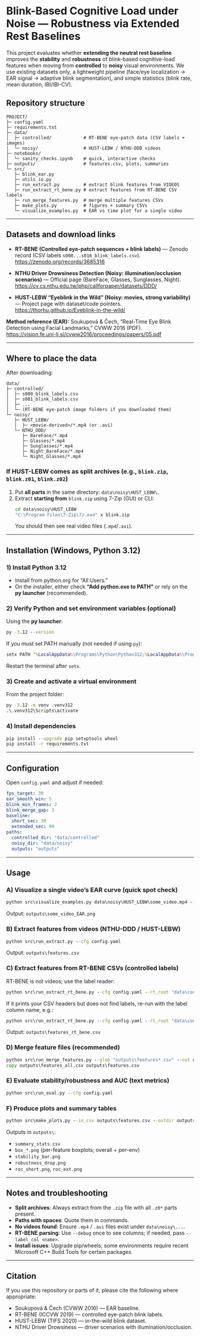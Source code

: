 # Blink-Based Cognitive Load under Noise — Robustness via Extended Rest Baselines

This project evaluates whether **extending the neutral rest baseline** improves the **stability** and **robustness** of blink-based cognitive-load features when moving from **controlled** to **noisy** visual environments. We use existing datasets only, a lightweight pipeline (face/eye localization → EAR signal → adaptive blink segmentation), and simple statistics (blink rate, mean duration, IBI/IBI-CV).

## Repository structure

```
PROJECT/
├─ config.yaml
├─ requirements.txt
├─ data/
│  ├─ controlled/            # RT-BENE eye-patch data (CSV labels + images)
│  └─ noisy/                 # HUST-LEBW / NTHU-DDD videos
├─ notebooks/
│  └─ sanity_checks.ipynb    # quick, interactive checks
├─ outputs/                  # features.csv, plots, summaries
└─ src/
   ├─ blink_ear.py
   ├─ utils_io.py
   ├─ run_extract.py         # extract blink features from VIDEOS
   ├─ run_extract_rt_bene.py # extract features from RT-BENE CSV labels
   ├─ run_merge_features.py  # merge multiple features CSVs
   ├─ make_plots.py          # figures + summary CSVs
   └─ visualize_examples.py  # EAR vs time plot for a single video
```



---

## Datasets and download links

- **RT-BENE (Controlled eye-patch sequences + blink labels)** — Zenodo record (CSV labels `s000...s016_blink_labels.csv`).  
  https://zenodo.org/records/3685316

- **NTHU Driver Drowsiness Detection (Noisy: illumination/occlusion scenarios)** — Official page (BareFace, Glasses, Sunglasses, Night).  
  https://cv.cs.nthu.edu.tw/php/callforpaper/datasets/DDD/

- **HUST-LEBW “Eyeblink in the Wild” (Noisy: movies, strong variability)** — Project page with dataset/code pointers.  
  https://thorhu.github.io/Eyeblink-in-the-wild/

**Method reference (EAR):** Soukupová & Čech, “Real-Time Eye Blink Detection using Facial Landmarks,” CVWW 2016 (PDF).  
https://vision.fe.uni-lj.si/cvww2016/proceedings/papers/05.pdf

---

## Where to place the data

After downloading:

```
data/
├─ controlled/
│  ├─ s000_blink_labels.csv
│  ├─ s001_blink_labels.csv
│  ├─ ...
│  └─ (RT-BENE eye-patch image folders if you downloaded them)
└─ noisy/
   ├─ HUST_LEBW/
   │  ├─ <movie-derived>/*.mp4 (or .avi)
   └─ NTHU_DDD/
      ├─ BareFace/*.mp4
      ├─ Glasses/*.mp4
      ├─ Sunglasses/*.mp4
      ├─ Night_BareFace/*.mp4
      └─ Night_Glasses/*.mp4
```

### If HUST-LEBW comes as split archives (e.g., `blink.zip`, `blink.z01`, `blink.z02`)

1. Put **all parts** in the same directory: `data\noisy\HUST_LEBW\`.  
2. Extract **starting from** `blink.zip` using 7-Zip (GUI) or CLI:
   ```bat
   cd data\noisy\HUST_LEBW
   "C:\Program Files\7-Zip\7z.exe" x blink.zip
   ```
   You should then see real video files (`.mp4`/`.avi`).

---

## Installation (Windows, Python 3.12)

### 1) Install Python 3.12
- Install from python.org for “All Users.”
- On the installer, either check **“Add python.exe to PATH”** or rely on the **py launcher** (recommended).

### 2) Verify Python and set environment variables (optional)
Using the **py launcher**:
```bat
py -3.12 --version
```

If you must set PATH manually (not needed if using `py`):
```bat
setx PATH "%LocalAppData%\Programs\Python\Python312;%LocalAppData%\Programs\Python\Python312\Scripts;%PATH%"
```
Restart the terminal after `setx`.

### 3) Create and activate a virtual environment
From the project folder:
```bat
py -3.12 -m venv .venv312
.\.venv312\Scripts\activate
```

### 4) Install dependencies
```bat
pip install --upgrade pip setuptools wheel
pip install -r requirements.txt
```

---

## Configuration

Open `config.yaml` and adjust if needed:
```yaml
fps_target: 30
ear_smooth_win: 5
blink_min_frames: 2
blink_merge_gap: 3
baseline:
  short_sec: 30
  extended_sec: 90
paths:
  controlled_dir: "data/controlled"
  noisy_dir: "data/noisy"
  outputs: "outputs"
```

---

## Usage

### A) Visualize a single video’s EAR curve (quick spot check)
```bat
python src\visualize_examples.py data\noisy\HUST_LEBW\some_video.mp4 --cfg config.yaml
```
Output: `outputs\some_video_EAR.png`

### B) Extract features from videos (NTHU-DDD / HUST-LEBW)
```bat
python src\run_extract.py --cfg config.yaml
```
Output: `outputs\features.csv`

### C) Extract features from RT-BENE CSVs (controlled labels)
RT-BENE is not videos; use the label reader:
```bat
python src\run_extract_rt_bene.py --cfg config.yaml --rt_root "data\controlled" --fps 30 --debug
```
If it prints your CSV headers but does not find labels, re-run with the label column name, e.g.:
```bat
python src\run_extract_rt_bene.py --cfg config.yaml --rt_root "data\controlled" --fps 30 --label_col label --debug
```
Output: `outputs\features_rt_bene.csv`

### D) Merge feature files (recommended)
```bat
python src\run_merge_features.py --glob "outputs\features*.csv" --out outputs\features_all.csv --drop-duplicates
copy outputs\features_all.csv outputs\features.csv
```

### E) Evaluate stability/robustness and AUC (text metrics)
```bat
python src\run_eval.py --cfg config.yaml
```

### F) Produce plots and summary tables
```bat
python src\make_plots.py --in_csv outputs\features.csv --outdir outputs
```
Outputs in `outputs\`:
- `summary_stats.csv`
- `box_*.png` (per-feature boxplots; overall + per-env)
- `stability_bar.png`
- `robustness_drop.png`
- `roc_short.png`, `roc_ext.png`

---

## Notes and troubleshooting

- **Split archives**: Always extract from the `.zip` file with all `.z0*` parts present.  
- **Paths with spaces**: Quote them in commands.  
- **No videos found**: Ensure `.mp4` / `.avi` files exist under `data\noisy\...`.  
- **RT-BENE parsing**: Use `--debug` once to see columns; if needed, pass `--label_col <name>`.  
- **Install issues**: Upgrade pip/wheels; some environments require recent Microsoft C++ Build Tools for certain packages.

---

## Citation

If you use this repository or parts of it, please cite the following where appropriate:
- Soukupová & Čech (CVWW 2016) — EAR baseline.
- RT-BENE (ICCVW 2019) — controlled eye-patch blink labels.
- HUST-LEBW (TIFS 2020) — in-the-wild blink dataset.
- NTHU Driver Drowsiness — driver scenarios with illumination/occlusion.
